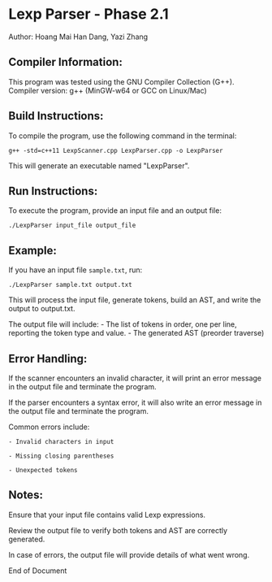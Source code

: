 Lexp Parser - Phase 2.1
=======================
Author: Hoang Mai Han Dang, Yazi Zhang

Compiler Information:
---------------------
This program was tested using the GNU Compiler Collection (G++).
Compiler version: g++ (MinGW-w64 or GCC on Linux/Mac)

Build Instructions:
-------------------
To compile the program, use the following command in the terminal:

    g++ -std=c++11 LexpScanner.cpp LexpParser.cpp -o LexpParser

This will generate an executable named "LexpParser".

Run Instructions:
-----------------
To execute the program, provide an input file and an output file:

    ./LexpParser input_file output_file

Example:
--------
If you have an input file `sample.txt`, run:

    ./LexpParser sample.txt output.txt

This will process the input file, generate tokens, build an AST, and write the output to output.txt.

The output file will include:
    - The list of tokens in order, one per line, reporting the token type and value.
    - The generated AST (preorder traverse)

Error Handling:
---------------
If the scanner encounters an invalid character, it will print an error message in the output file and terminate the program.

If the parser encounters a syntax error, it will also write an error message in the output file and terminate the program.

Common errors include:

    - Invalid characters in input

    - Missing closing parentheses

    - Unexpected tokens

Notes:
---------------
Ensure that your input file contains valid Lexp expressions.

Review the output file to verify both tokens and AST are correctly generated.

In case of errors, the output file will provide details of what went wrong.


End of Document